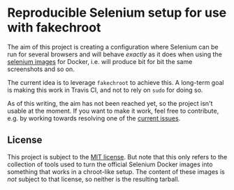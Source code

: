 # Reproducible Selenium setup for use with fakechroot

The aim of this project is creating a configuration where Selenium
can be run for several browsers and will behave *exactly* as it does
when using the
[selenium images](https://registry.hub.docker.com/repos/selenium/)
for Docker, i.e. will produce bit for bit the same screenshots and so on.

The current idea is to leverage `fakechroot` to achieve this.
A long-term goal is making this work in Travis CI,
and not to rely on `sudo` for doing so.

As of this writing, the aim has not been reached yet, so the project
isn't usable at the moment. If you want to make it work, feel free to
contribute, e.g. by working towards resolving one of the
[current issues](https://github.com/gagern/selenium-chroot/issues).

## License

This project is subject to the [MIT license](LICENSE).
But note that this only refers to the collection of tools
used to turn the official Selenium Docker images
into something that works in a chroot-like setup.
The content of these images is *not* subject to that license,
so neither is the resulting tarball.
